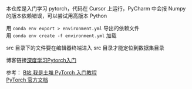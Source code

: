   本仓库是入门学习 pytorch，代码在 Cursor 上运行，PyCharm 中会报 Numpy 的版本依赖错误，可以尝试用高版本 Python    

  用 `conda env export > environment.yml` 导出的依赖文件  
  用 `conda env create -f environment.yml` 加载

  src 目录下的文件要在编辑器终端进入 src 目录才能定位到数据集目录

  博客链接[深度学习Pytorch入门](https://remsait.com/posts/%E6%B7%B1%E5%BA%A6%E5%AD%A6%E4%B9%A0Pytorch%E5%85%A5%E9%97%A8)  
  
  参考： 
[B站 我是土堆 PyTorch 入门教程](https://www.bilibili.com/video/BV1hE411t7RN/)    
[PyTorch 官方文档](https://docs.pytorch.org/docs/stable/)    
